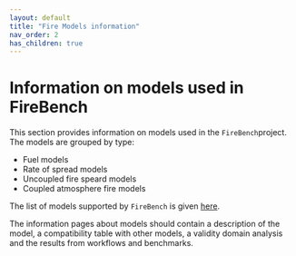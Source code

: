 ```yaml
---
layout: default
title: "Fire Models information"
nav_order: 2
has_children: true
---
```

# Information on models used in FireBench

This section provides information on models used in the `FireBench`project.
The models are grouped by type:
- Fuel models
- Rate of spread models
- Uncoupled fire speard models
- Coupled atmosphere fire models

The list of models supported by `FireBench` is given [here](../content.md).

The information pages about models should contain a description of the model, a compatibility table with other models, a validity domain analysis and the results from workflows and benchmarks.